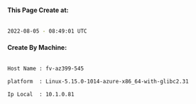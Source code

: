 
   
#### This Page Create at:

```bash

2022-08-05 - 08:49:01 UTC

```

#### Create By Machine:

```bash

Host Name : fv-az399-545

platform  : Linux-5.15.0-1014-azure-x86_64-with-glibc2.31

Ip Local  : 10.1.0.81

```

